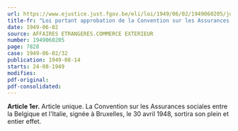 ```yaml
---
url: https://www.ejustice.just.fgov.be/eli/loi/1949/06/02/1949060205/justel
title-fr: "Loi portant approbation de la Convention sur les Assurances sociales entre la Belgique et l'Italie, signée à Bruxelles le 30 avril 1948."
date: 1949-06-02
source: AFFAIRES ETRANGERES.COMMERCE EXTERIEUR
number: 1949060205
page: 7828
case: 1949-06-02/32
publication: 1949-08-14
starts: 24-08-1949
modifies:
pdf-original:
pdf-consolidated:
---
```


**Article 1er.** Article unique. La Convention sur les Assurances sociales entre la Belgique et l'Italie, signée à Bruxelles, le 30 avril 1948, sortira son plein et entier effet.
